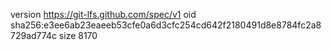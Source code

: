 version https://git-lfs.github.com/spec/v1
oid sha256:e3ee6ab23eaeeb53cfe0a6d3cfc254cd642f2180491d8e8784fc2a8729ad774c
size 8170
